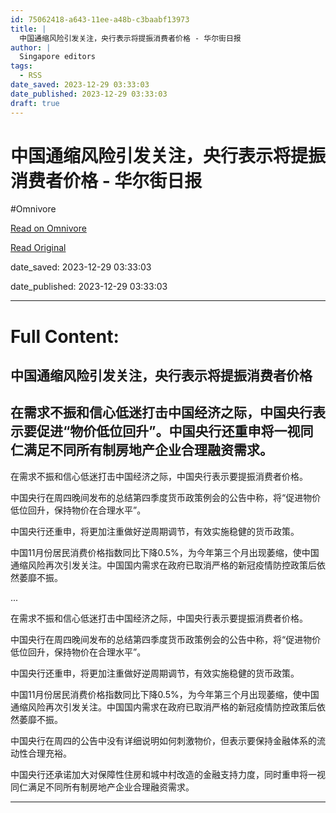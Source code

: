 ```yaml
---
id: 75062418-a643-11ee-a48b-c3baabf13973
title: |
  中国通缩风险引发关注，央行表示将提振消费者价格 - 华尔街日报
author: |
  Singapore editors
tags:
  - RSS
date_saved: 2023-12-29 03:33:03
date_published: 2023-12-29 03:33:03
draft: true
---
```


# 中国通缩风险引发关注，央行表示将提振消费者价格 - 华尔街日报
#Omnivore

[Read on Omnivore](https://omnivore.app/me/-18cb57cf565)

[Read Original](https://cn.wsj.com/amp/articles/%E4%B8%AD%E5%9B%BD%E9%80%9A%E7%BC%A9%E9%A3%8E%E9%99%A9%E5%BC%95%E5%8F%91%E5%85%B3%E6%B3%A8-%E5%A4%AE%E8%A1%8C%E8%A1%A8%E7%A4%BA%E5%B0%86%E6%8F%90%E6%8C%AF%E6%B6%88%E8%B4%B9%E8%80%85%E4%BB%B7%E6%A0%BC-dacffcbd)

date_saved: 2023-12-29 03:33:03

date_published: 2023-12-29 03:33:03

--- 

# Full Content: 

##  中国通缩风险引发关注，央行表示将提振消费者价格

## 在需求不振和信心低迷打击中国经济之际，中国央行表示要促进“物价低位回升”。中国央行还重申将一视同仁满足不同所有制房地产企业合理融资需求。

在需求不振和信心低迷打击中国经济之际，中国央行表示要提振消费者价格。

中国央行在周四晚间发布的总结第四季度货币政策例会的公告中称，将“促进物价低位回升，保持物价在合理水平”。

中国央行还重申，将更加注重做好逆周期调节，有效实施稳健的货币政策。

中国11月份居民消费价格指数同比下降0.5%，为今年第三个月出现萎缩，使中国通缩风险再次引发关注。中国国内需求在政府已取消严格的新冠疫情防控政策后依然萎靡不振。

...

在需求不振和信心低迷打击中国经济之际，中国央行表示要提振消费者价格。

中国央行在周四晚间发布的总结第四季度货币政策例会的公告中称，将“促进物价低位回升，保持物价在合理水平”。

中国央行还重申，将更加注重做好逆周期调节，有效实施稳健的货币政策。

中国11月份居民消费价格指数同比下降0.5%，为今年第三个月出现萎缩，使中国通缩风险再次引发关注。中国国内需求在政府已取消严格的新冠疫情防控政策后依然萎靡不振。

中国央行在周四的公告中没有详细说明如何刺激物价，但表示要保持金融体系的流动性合理充裕。

中国央行还承诺加大对保障性住房和城中村改造的金融支持力度，同时重申将一视同仁满足不同所有制房地产企业合理融资需求。

---

